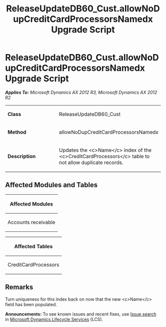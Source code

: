﻿---
title: ReleaseUpdateDB60_Cust.allowNoDupCreditCardProcessorsNamedx Upgrade Script
TOCTitle: ReleaseUpdateDB60_Cust.allowNoDupCreditCardProcessorsNamedx Upgrade Script
ms:assetid: 3f4ea80c-79fd-ce57-9d49-ad86f30b460b
ms:mtpsurl: https://msdn.microsoft.com/en-us/library/JJ718781(v=AX.60)
ms:contentKeyID: 49707816
ms.date: 05/18/2015
mtps_version: v=AX.60
---

# ReleaseUpdateDB60\_Cust.allowNoDupCreditCardProcessorsNamedx Upgrade Script 


_**Applies To:** Microsoft Dynamics AX 2012 R3, Microsoft Dynamics AX 2012 R2_

<table>
<colgroup>
<col style="width: 50%" />
<col style="width: 50%" />
</colgroup>
<tbody>
<tr class="odd">
<td><p><strong>Class</strong></p></td>
<td><p>ReleaseUpdateDB60_Cust</p></td>
</tr>
<tr class="even">
<td><p><strong>Method</strong></p></td>
<td><p>allowNoDupCreditCardProcessorsNamedx</p></td>
</tr>
<tr class="odd">
<td><p><strong>Description</strong></p></td>
<td><p>Updates the &lt;c&gt;Name&lt;/c&gt; index of the &lt;c&gt;CreditCardProcessors&lt;/c&gt; table to not allow duplicate records.</p></td>
</tr>
</tbody>
</table>


## Affected Modules and Tables

<table>
<colgroup>
<col style="width: 100%" />
</colgroup>
<thead>
<tr class="header">
<th><p>Affected Modules</p></th>
</tr>
</thead>
<tbody>
<tr class="odd">
<td><p>Accounts receivable</p></td>
</tr>
</tbody>
</table>


<table>
<colgroup>
<col style="width: 100%" />
</colgroup>
<thead>
<tr class="header">
<th><p>Affected Tables</p></th>
</tr>
</thead>
<tbody>
<tr class="odd">
<td><p>CreditCardProcessors</p></td>
</tr>
</tbody>
</table>


## Remarks

Turn uniqueness for this index back on now that the new \<c\>Name\</c\> field has been populated.

  
**Announcements:** To see known issues and recent fixes, use [Issue search](http://go.microsoft.com/fwlink/?linkid=389258) in [Microsoft Dynamics Lifecycle Services](http://go.microsoft.com/fwlink/?linkid=306505) (LCS).

